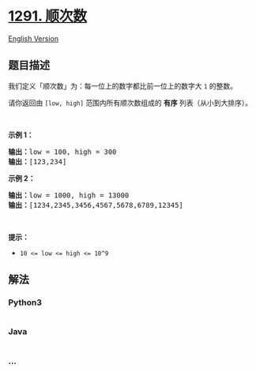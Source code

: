 # [1291. 顺次数](https://leetcode.cn/problems/sequential-digits)

[English Version](/solution/1200-1299/1291.Sequential%20Digits/README_EN.md)

## 题目描述

<!-- 这里写题目描述 -->

<p>我们定义「顺次数」为：每一位上的数字都比前一位上的数字大 <code>1</code> 的整数。</p>

<p>请你返回由&nbsp;<code>[low, high]</code>&nbsp;范围内所有顺次数组成的 <strong>有序</strong> 列表（从小到大排序）。</p>

<p>&nbsp;</p>

<p><strong>示例 1：</strong></p>

<pre><strong>输出：</strong>low = 100, high = 300
<strong>输出：</strong>[123,234]
</pre>

<p><strong>示例 2：</strong></p>

<pre><strong>输出：</strong>low = 1000, high = 13000
<strong>输出：</strong>[1234,2345,3456,4567,5678,6789,12345]
</pre>

<p>&nbsp;</p>

<p><strong>提示：</strong></p>

<ul>
	<li><code>10 &lt;= low &lt;= high &lt;= 10^9</code></li>
</ul>

## 解法

<!-- 这里可写通用的实现逻辑 -->

<!-- tabs:start -->

### **Python3**

<!-- 这里可写当前语言的特殊实现逻辑 -->

```python


```

### **Java**

<!-- 这里可写当前语言的特殊实现逻辑 -->

```java


```

### **...**

```


```

<!-- tabs:end -->
